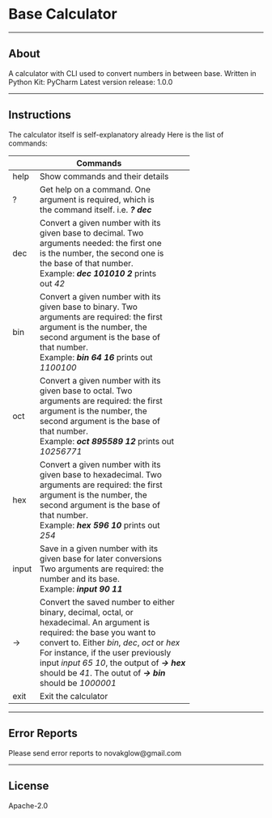 # Base Calculator
- - -
## About
A calculator with CLI used to convert numbers in between base.
Written in Python
Kit: PyCharm
Latest version release: 1.0.0
- - -
## Instructions
The calculator itself is self-explanatory already
Here is the list of commands:
<table>
	<thead>
    	<tr>
        	<th colspan="2">Commands</th>
        <tr>
    </thead>
    <tbody>
    	<tr>
        	<td>help</td>
            <td>Show commands and their details</td>
        </tr>
        <tr>
        	<td>?</td>
            <td>Get help on a command. One <br/> argument is required, which is <br/> the command itself. i.e. <b><i>? dec</i></b>
            </td>
        </tr>
        <tr>
        	<td>dec</td>
            <td>Convert a given number with its <br/> given base to decimal. Two <br/> arguments needed: the first one <br/> is the number, the second one is <br/> the base of that number. <br/> Example: <b><i>dec 101010 2</i></b> prints <br/> out <i>42</i></td>
        </tr>
        <tr>
        	<td>bin</td>
            <td>Convert a given number with its <br/> given base to binary. Two <br/> arguments are required: the first <br/> argument is the number, the <br/> second argument is the base of <br/> that number. <br/> Example: <b><i>bin 64 16</i></b> prints out <br/> <i>1100100</i></td>
        </tr>
        <tr>
        	<td>oct</td>
            <td>Convert a given number with its <br/> given base to octal. Two <br/> arguments are required: the first <br/> argument is the number, the <br/> second argument is the base of <br/> that number. <br/> Example: <b><i>oct 895589 12</i></b> prints out <br/> <i>10256771</i></td>
        </tr>
        <tr>
        	<td>hex</td>
            <td>Convert a given number with its <br/> given base to hexadecimal. Two <br/> arguments are required: the first <br/> argument is the number, the <br/> second argument is the base of <br/> that number. <br/> Example: <b><i>hex 596 10</i></b> prints out <br/> <i>254</i></td>
        </tr>
        <tr>
        	<td>input</td>
            <td>Save in a given number with its <br/> given base for later conversions <br/> Two arguments are required: the <br/> number and its base. <br/> Example: <b><i>input 90 11</i></b></td>
        </tr>
        <tr>
        	<td>-></td>
            <td>Convert the saved number to either <br/> binary, decimal, octal, or <br/> hexadecimal. An argument is <br/> required: the base you want to <br/> convert to. Either <i>bin</i>, <i>dec</i>, <i>oct</i> or <i>hex</i> <br/> For instance, if the user previously <br/> input <i>input 65 10</i>, the output of <b><i>-> hex</i></b> <br/> should be <i>41</i>. The outut of <b><i>-> bin</i></b> <br/> should be <i>1000001</i></td>
        </tr>
        <tr>
        	<td>exit</td>
            <td>Exit the calculator</td>
        </tr>
    </tbody>
</table>
<hr/>
<h2>Error Reports</h2>
<span>Please send error reports to novakglow@gmail.com</span>
<hr/>
<h2>License</h2>
<span>Apache-2.0</span>